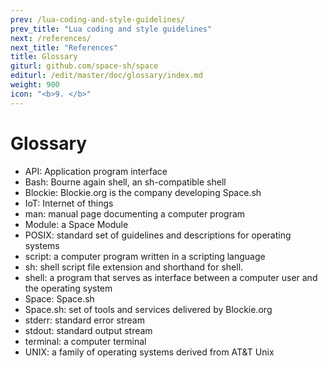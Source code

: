 ```yaml
---
prev: /lua-coding-and-style-guidelines/
prev_title: "Lua coding and style guidelines"
next: /references/
next_title: "References"
title: Glossary
giturl: github.com/space-sh/space
editurl: /edit/master/doc/glossary/index.md
weight: 900
icon: "<b>9. </b>"
---
```


# Glossary

- API: Application program interface
- Bash: Bourne again shell, an sh-compatible shell
- Blockie: Blockie.org is the company developing Space.sh
- IoT: Internet of things
- man: manual page documenting a computer program
- Module: a Space Module
- POSIX: standard set of guidelines and descriptions for operating systems
- script: a computer program written in a scripting language
- sh: shell script file extension and shorthand for shell.
- shell: a program that serves as interface between a computer user and the operating system
- Space: Space.sh
- Space.sh: set of tools and services delivered by Blockie.org
- stderr: standard error stream
- stdout: standard output stream
- terminal: a computer terminal
- UNIX: a family of operating systems derived from AT&T Unix
